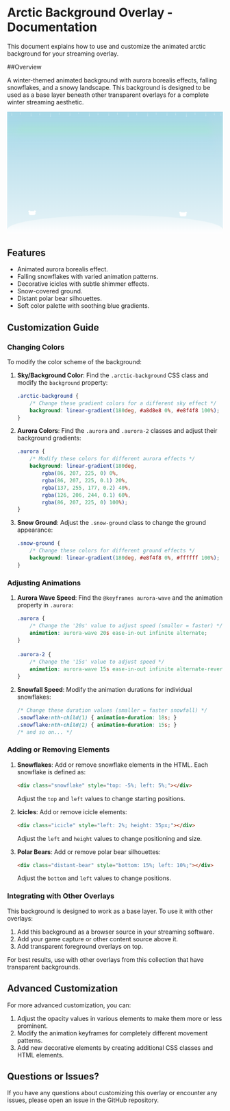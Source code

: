# Arctic Background Overlay - Documentation

This document explains how to use and customize the animated arctic background for your streaming overlay.

##Overview

A winter-themed animated background with aurora borealis effects, falling snowflakes, and a snowy landscape. This background is designed to be used as a base layer beneath other transparent overlays for a complete winter streaming aesthetic.

![Arctic Background Preview](../../../docs/screenshots/arctic-background.png)

## Features

- Animated aurora borealis effect.
- Falling snowflakes with varied animation patterns.
- Decorative icicles with subtle shimmer effects.
- Snow-covered ground.
- Distant polar bear silhouettes.
- Soft color palette with soothing blue gradients.

## Customization Guide

### Changing Colors

To modify the color scheme of the background:

1. **Sky/Background Color**: Find the `.arctic-background` CSS class and modify the `background` property:
   ```css
   .arctic-background {
       /* Change these gradient colors for a different sky effect */
       background: linear-gradient(180deg, #a8d8e8 0%, #e8f4f8 100%);
   }
   ```

2. **Aurora Colors**: Find the `.aurora` and `.aurora-2` classes and adjust their background gradients:
   ```css
   .aurora {
       /* Modify these colors for different aurora effects */
       background: linear-gradient(180deg, 
           rgba(86, 207, 225, 0) 0%, 
           rgba(86, 207, 225, 0.1) 20%, 
           rgba(137, 255, 177, 0.2) 40%, 
           rgba(126, 206, 244, 0.1) 60%, 
           rgba(86, 207, 225, 0) 100%);
   }
   ```

3. **Snow Ground**: Adjust the `.snow-ground` class to change the ground appearance:
   ```css
   .snow-ground {
       /* Change these colors for different ground effects */
       background: linear-gradient(180deg, #e8f4f8 0%, #ffffff 100%);
   }
   ```

### Adjusting Animations

1. **Aurora Wave Speed**: Find the `@keyframes aurora-wave` and the animation property in `.aurora`:
   ```css
   .aurora {
       /* Change the '20s' value to adjust speed (smaller = faster) */
       animation: aurora-wave 20s ease-in-out infinite alternate;
   }
   
   .aurora-2 {
       /* Change the '15s' value to adjust speed */
       animation: aurora-wave 15s ease-in-out infinite alternate-reverse;
   }
   ```

2. **Snowfall Speed**: Modify the animation durations for individual snowflakes:
   ```css
   /* Change these duration values (smaller = faster snowfall) */
   .snowflake:nth-child(1) { animation-duration: 18s; }
   .snowflake:nth-child(2) { animation-duration: 15s; }
   /* and so on... */
   ```

### Adding or Removing Elements

1. **Snowflakes**: Add or remove snowflake elements in the HTML. Each snowflake is defined as:
   ```html
   <div class="snowflake" style="top: -5%; left: 5%;"></div>
   ```
   Adjust the `top` and `left` values to change starting positions.

2. **Icicles**: Add or remove icicle elements:
   ```html
   <div class="icicle" style="left: 2%; height: 35px;"></div>
   ```
   Adjust the `left` and `height` values to change positioning and size.

3. **Polar Bears**: Add or remove polar bear silhouettes:
   ```html
   <div class="distant-bear" style="bottom: 15%; left: 10%;"></div>
   ```
   Adjust the `bottom` and `left` values to change positions.

### Integrating with Other Overlays

This background is designed to work as a base layer. To use it with other overlays:

1. Add this background as a browser source in your streaming software.
2. Add your game capture or other content source above it.
3. Add transparent foreground overlays on top.

For best results, use with other overlays from this collection that have transparent backgrounds.

## Advanced Customization

For more advanced customization, you can:

1. Adjust the opacity values in various elements to make them more or less prominent.
2. Modify the animation keyframes for completely different movement patterns.
3. Add new decorative elements by creating additional CSS classes and HTML elements.

## Questions or Issues?

If you have any questions about customizing this overlay or encounter any issues, please open an issue in the GitHub repository.
